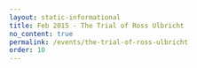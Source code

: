 ```yaml
---
layout: static-informational
title: Feb 2015 - The Trial of Ross Ulbricht
no_content: true
permalink: /events/the-trial-of-ross-ulbricht
order: 10
---
```

